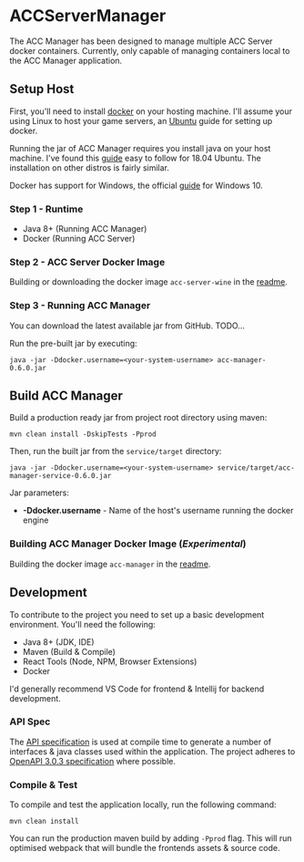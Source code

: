 # ACCServerManager
The ACC Manager has been designed to manage multiple ACC Server docker containers. Currently, only
capable of managing containers local to the ACC Manager application.

## Setup Host
First, you'll need to install [docker](https://docs.docker.com/get-started/) on your hosting machine. 
I'll assume your using Linux to host your game servers, an [Ubuntu](https://docs.docker.com/engine/install/ubuntu/) guide for setting up docker. 

Running the jar of ACC Manager requires you install java on your host machine. I've found this [guide](https://linuxize.com/post/install-java-on-ubuntu-18-04/) easy to follow for 18.04 Ubuntu.
The installation on other distros is fairly similar.

Docker has support for Windows, the official [guide](https://docs.docker.com/docker-for-windows/install/) for Windows 10.

### Step 1 - Runtime
 * Java 8+ (Running ACC Manager)
 * Docker (Running ACC Server)
 
### Step 2 - ACC Server Docker Image
Building or downloading the docker image `acc-server-wine` in the [readme](docs/docker/acc-server/README.md).

### Step 3 - Running ACC Manager
You can download the latest available jar from GitHub. TODO...

Run the pre-built jar by executing:
```
java -jar -Ddocker.username=<your-system-username> acc-manager-0.6.0.jar
```

## Build ACC Manager
Build a production ready jar from project root directory using maven:
```
mvn clean install -DskipTests -Pprod
```
Then, run the built jar from the `service/target` directory:
```
java -jar -Ddocker.username=<your-system-username> service/target/acc-manager-service-0.6.0.jar
```

Jar parameters:
* **-Ddocker.username** - Name of the host's username running the docker engine

### Building ACC Manager Docker Image (_Experimental_)
Building the docker image `acc-manager` in the [readme](docs/docker/acc-manager/README.md).

## Development
To contribute to the project you need to set up a basic development environment. You'll need the following:

 * Java 8+ (JDK, IDE)
 * Maven (Build & Compile)
 * React Tools (Node, NPM, Browser Extensions)
 * Docker

I'd generally recommend VS Code for frontend & Intellij for backend development.

### API Spec
The [API specification](api/yaml/acc-manager.yaml) is used at compile time to generate a number of interfaces & java classes used within the application.
The project adheres to [OpenAPI 3.0.3 specification](https://github.com/OAI/OpenAPI-Specification/blob/master/versions/3.0.3.md#infoObject) where possible.

### Compile & Test
To compile and test the application locally, run the following command:
```
mvn clean install
```
You can run the production maven build by adding `-Pprod` flag. This will run optimised webpack that will bundle the frontends assets & source code.
